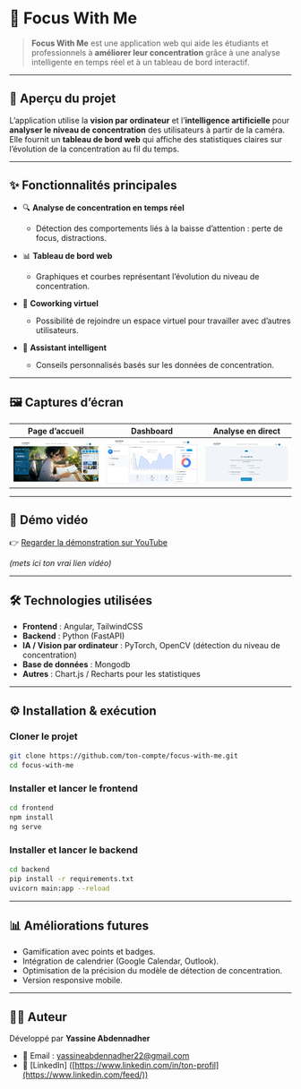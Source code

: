 # 🎯 Focus With Me

> **Focus With Me** est une application web qui aide les étudiants et professionnels à **améliorer leur concentration** grâce à une analyse intelligente en temps réel et à un tableau de bord interactif.

---

## 🚀 Aperçu du projet

L’application utilise la **vision par ordinateur** et l’**intelligence artificielle** pour **analyser le niveau de concentration** des utilisateurs à partir de la caméra.
Elle fournit un **tableau de bord web** qui affiche des statistiques claires sur l’évolution de la concentration au fil du temps.

---

## ✨ Fonctionnalités principales

* 🔍 **Analyse de concentration en temps réel**

  * Détection des comportements liés à la baisse d’attention : perte de focus, distractions.

* 📊 **Tableau de bord web**

  * Graphiques et courbes représentant l’évolution du niveau de concentration.

* 🤝 **Coworking virtuel**

  * Possibilité de rejoindre un espace virtuel pour travailler avec d’autres utilisateurs.

* 🤖 **Assistant intelligent**

  * Conseils personnalisés basés sur les données de concentration.

---

## 🖼️ Captures d’écran

| Page d’accueil                   | Dashboard                               | Analyse en direct                    |
| -------------------------------- | --------------------------------------- | ------------------------------------ |
| ![Accueil](demo/images/home.png) | ![Dashboard](demo/images/dashboard.png) | ![Espace Collaboratif](demo/images/espace_collaboratif.png) |

---

## 🎥 Démo vidéo

👉 [Regarder la démonstration sur YouTube](https://youtu.be/xxxxxxx)

*(mets ici ton vrai lien vidéo)*

---

## 🛠️ Technologies utilisées

* **Frontend** : Angular, TailwindCSS
* **Backend** : Python (FastAPI)
* **IA / Vision par ordinateur** : PyTorch, OpenCV (détection du niveau de concentration)
* **Base de données** : Mongodb
* **Autres** : Chart.js / Recharts pour les statistiques

---

## ⚙️ Installation & exécution

### Cloner le projet

```bash
git clone https://github.com/ton-compte/focus-with-me.git
cd focus-with-me
```

### Installer et lancer le frontend

```bash
cd frontend
npm install
ng serve
```

### Installer et lancer le backend

```bash
cd backend
pip install -r requirements.txt
uvicorn main:app --reload
```

---

## 📊 Améliorations futures

* Gamification avec points et badges.
* Intégration de calendrier (Google Calendar, Outlook).
* Optimisation de la précision du modèle de détection de concentration.
* Version responsive mobile.

---

## 👨‍💻 Auteur

Développé par **Yassine Abdennadher**

* 📧 Email : [yassineabdennadher22@gmail.com](yassineabdennadher22@gmail.com)
* 💼 [LinkedIn] ([https://www.linkedin.com/in/ton-profil](https://www.linkedin.com/feed/))


